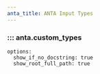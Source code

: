 ```yaml
---
anta_title: ANTA Input Types
---
```

<!--
  ~ Copyright (c) 2023-2025 Arista Networks, Inc.
  ~ Use of this source code is governed by the Apache License 2.0
  ~ that can be found in the LICENSE file.
  -->

### ::: anta.custom_types

    options:
      show_if_no_docstring: true
      show_root_full_path: true
